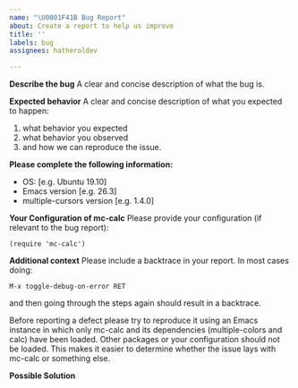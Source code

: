 ```yaml
---
name: "\U0001F41B Bug Report"
about: Create a report to help us improve
title: ''
labels: bug
assignees: hatheroldev

---
```


**Describe the bug**
A clear and concise description of what the bug is.

**Expected behavior**
A clear and concise description of what you expected to happen:

1. what behavior you expected
2. what behavior you observed
3. and how we can reproduce the issue.

**Please complete the following information:**
 - OS: [e.g. Ubuntu 19.10]
 - Emacs version [e.g. 26.3]
 - multiple-cursors version [e.g. 1.4.0]

**Your Configuration of mc-calc**
Please provide your configuration (if relevant to the bug report):

```elisp
(require 'mc-calc')
```

**Additional context**
Please include a backtrace in your report.  In most cases doing:

    M-x toggle-debug-on-error RET

and then going through the steps again should result in a backtrace.

Before reporting a defect please try to reproduce it using an Emacs instance in which only mc-calc and its dependencies (multiple-colors and calc) have been loaded. Other packages or your configuration should not be loaded. This makes it easier to determine whether the issue lays with mc-calc or something else.

**Possible Solution**
<!--- Only if you have suggestions on a fix for the bug -->

